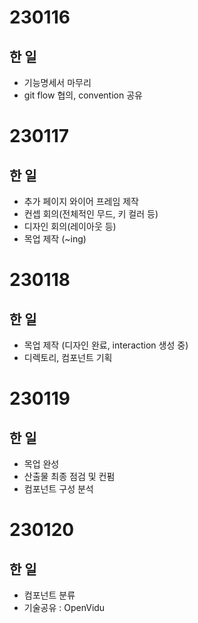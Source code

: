# 230116 
## 한 일
- 기능명세서 마무리
- git flow 협의, convention 공유

# 230117
## 한 일
- 추가 페이지 와이어 프레임 제작
- 컨셉 회의(전체적인 무드, 키 컬러 등)
- 디자인 회의(레이아웃 등)
- 목업 제작 (~ing)

# 230118
## 한 일
- 목업 제작 (디자인 완료, interaction 생성 중)
- 디렉토리, 컴포넌트 기획

# 230119
## 한 일
- 목업 완성
- 산출물 최종 점검 및 컨펌
- 컴포넌트 구성 분석

# 230120
## 한 일
- 컴포넌트 분류
- 기술공유 : OpenVidu